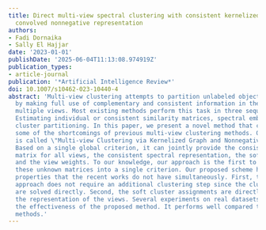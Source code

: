 ```yaml
---
title: Direct multi-view spectral clustering with consistent kernelized graph and
  convolved nonnegative representation
authors:
- Fadi Dornaika
- Sally El Hajjar
date: '2023-01-01'
publishDate: '2025-06-04T11:13:08.974919Z'
publication_types:
- article-journal
publication: '*Artificial Intelligence Review*'
doi: 10.1007/s10462-023-10440-4
abstract: 'Multi-view clustering attempts to partition unlabeled objects into clusters
  by making full use of complementary and consistent information in the features of
  multiple views. Most existing methods perform this task in three sequential phases:
  Estimating individual or consistent similarity matrices, spectral embedding, and
  cluster partitioning. In this paper, we present a novel method that can overcome
  some of the shortcomings of previous multi-view clustering methods. Our approach
  is called \"Multi-view Clustering via Kernelized Graph and Nonnegative Embedding\".
  Based on a single global criterion, it can jointly provide the consistent similarity
  matrix for all views, the consistent spectral representation, the soft cluster assignments,
  and the view weights. To our knowledge, our approach is the first to combine all
  these unknown matrices into a single criterion. Our proposed scheme has two interesting
  properties that the recent works do not have simultaneously. First, the proposed
  approach does not require an additional clustering step since the clustering assignments
  are solved directly. Second, the soft cluster assignments are directly linked to
  the representation of the views. Several experiments on real datasets demonstrate
  the effectiveness of the proposed method. It performs well compared to many competing
  methods.'
---
```

